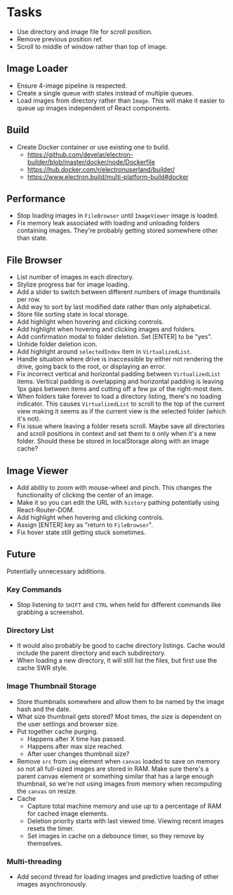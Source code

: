 # Tasks

- Use directory and image file for scroll position.
- Remove previous position ref.
- Scroll to middle of window rather than top of image.

## Image Loader
- Ensure 4-image pipeline is respected.
- Create a single queue with states instead of multiple queues.
- Load images from directory rather than `Image`. This will make it easier to queue up images independent of React components.

## Build
- Create Docker container or use existing one to build.
	+ https://github.com/develar/electron-builder/blob/master/docker/node/Dockerfile
	+ https://hub.docker.com/r/electronuserland/builder/
	+ https://www.electron.build/multi-platform-build#docker

## Performance
- Stop loading images in `FileBrowser` until `ImageViewer` image is loaded.
- Fix memory leak associated with loading and unloading folders containing images. They're probably getting stored somewhere other than state.

## File Browser
- List number of images in each directory.
- Stylize progress bar for image loading.
- Add a slider to switch between different numbers of image thumbnails per row.
- Add way to sort by last modified date rather than only alphabetical.
- Store file sorting state in local storage.
- Add highlight when hovering and clicking controls.
- Add highlight when hovering and clicking images and folders.
- Add confirmation modal to folder deletion. Set [ENTER] to be "yes".
- Unhide folder deletion icon.
- Add highlight around `selectedIndex` item in `VirtualizedList`.
- Handle situation where drive is inaccessible by either not rendering the drive, going back to the root, or displaying an error.
- Fix incorrect vertical and horizontal padding between `VirtualizedList` items. Vertical padding is overlapping and horizontal padding is leaving 1px gaps between items and cutting off a few px of the right-most item.
- When folders take forever to load a directory listing, there's no loading indicator. This causes `VirtualizedList` to scroll to the top of the current view making it seems as if the current view is the selected folder (which it's not).
- Fix issue where leaving a folder resets scroll. Maybe save all directories and scroll positions in context and set them to `0` only when it's a new folder. Should these be stored in localStorage along with an image cache?

## Image Viewer
- Add ability to zoom with mouse-wheel and pinch. This changes the functionality of clicking the center of an image.
- Make it so you can edit the URL with `history` pathing potentially using React-Router-DOM.
- Add highlight when hovering and clicking controls.
- Assign [ENTER] key as "return to `FileBrowser`".
- Fix hover state still getting stuck sometimes.

## Future
Potentially unnecessary additions.

### Key Commands
- Stop listening to `SHIFT` and `CTRL` when held for different commands like grabbing a screenshot.

### Directory List
- It would also probably be good to cache directory listings. Cache would include the parent directory and each subdirectory.
- When loading a new directory, it will still list the files, but first use the cache SWR style.

### Image Thumbnail Storage
- Store thumbnails somewhere and allow them to be named by the image hash and the date.
- What size thumbnail gets stored? Most times, the size is dependent on the user settings and browser size.
- Put together cache purging.
	+ Happens after X time has passed.
	+ Happens after max size reached.
	+ After user changes thumbnail size?
- Remove `src` from `img` element when `canvas` loaded to save on memory so not all full-sized images are stored in RAM. Make sure there's a parent canvas element or something similar that has a large enough thumbnail, so we're not using images from memory when recomputing the `canvas` on resize.
- Cache
	+ Capture total machine memory and use up to a percentage of RAM for cached image elements.
	+ Deletion priority starts with last viewed time. Viewing recent images resets the timer.
	+ Set images in cache on a debounce timer, so they remove by themselves.

### Multi-threading
- Add second thread for loading images and predictive loading of other images asynchronously.
